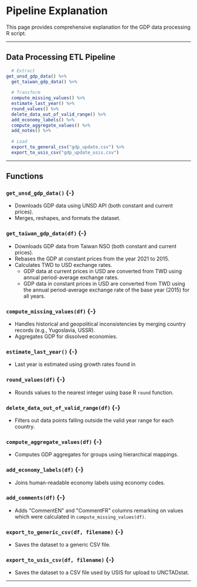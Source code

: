 # Pipeline Explanation

This page provides comprehensive explanation for the GDP data processing R script.


---

## Data Processing ETL Pipeline


``` r
  # Extract 
get_unsd_gdp_data() %>%
  get_taiwan_gdp_data() %>%
  
  # Transform
  compute_missing_values() %>%
  estimate_last_year() %>%
  round_values() %>% 
  delete_data_out_of_valid_range() %>%
  add_economy_labels() %>%
  compute_aggregate_values() %>%
  add_notes() %>%
  
  # Load
  export_to_general_csv("gdp_update.csv") %>% 
  export_to_usis_csv("gdp_update_usis.csv")
```

---

## Functions 

### `get_unsd_gdp_data()` {-}
- Downloads GDP data using UNSD API (both constant and current prices).
- Merges, reshapes, and formats the dataset.

### `get_taiwan_gdp_data(df)` {-}
- Downloads GDP data from Taiwan NSO (both constant and current prices).
- Rebases the GDP at constant prices from the year 2021 to 2015.
- Calculates TWD to USD exchange rates.
    + GDP data at current prices in USD are converted from TWD using annual period-average exchange rates.
    + GDP data in constant prices in USD are converted from TWD using the annual period-average exchange rate of the base year (2015) for all years.

### `compute_missing_values(df)` {-}
- Handles historical and geopolitical inconsistencies by merging country records (e.g., Yugoslavia, USSR).
- Aggregates GDP for dissolved economies.

### `estimate_last_year()` {-}
- Last year is estimated using growth rates found in 

### `round_values(df)` {-}
- Rounds values to the nearest integer using base R `round` function.

### `delete_data_out_of_valid_range(df)` {-}
- Filters out data points falling outside the valid year range for each country.

### `compute_aggregate_values(df)` {-}
- Computes GDP aggregates for groups using hierarchical mappings.

### `add_economy_labels(df)` {-}
- Joins human-readable economy labels using economy codes.

### `add_comments(df)` {-}
- Adds "CommentEN" and "CommentFR" columns remarking on values which were calculated in `compute_missing_values(df)`.

### `export_to_generic_csv(df, filename)` {-}
- Saves the dataset to a generic CSV file.

### `export_to_usis_csv(df, filename)` {-}
- Saves the dataset to a CSV file used by USIS for upload to UNCTADstat.

---
